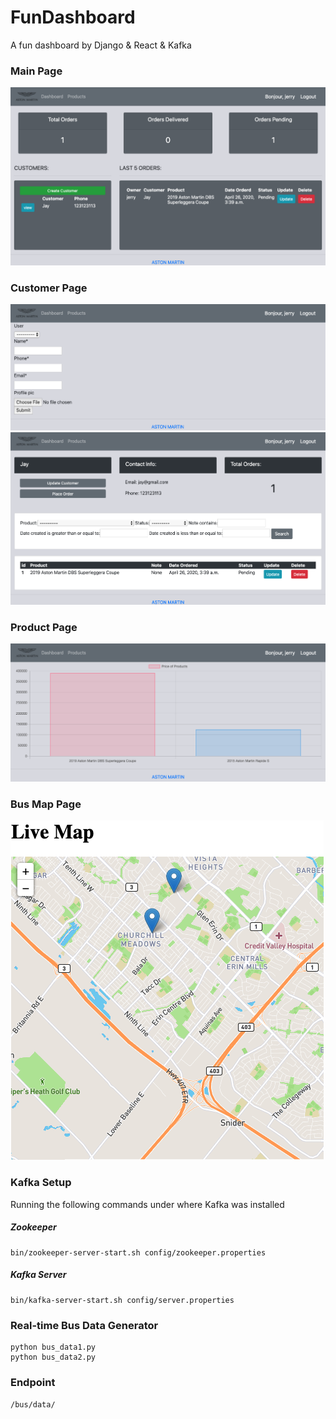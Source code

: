 # FunDashboard
A fun dashboard by Django &amp; React &amp; Kafka
### Main Page
![Image description](./main.png)
### Customer Page
![Image description](./create_customer.png)
![Image description](./check_customer.png)
### Product Page
![Image description](./products.png)
### Bus Map Page
![Image description](./bus_map.png)

### Kafka Setup
Running the following commands under where Kafka was installed
##### Zookeeper
```
bin/zookeeper-server-start.sh config/zookeeper.properties
```
##### Kafka Server
```
bin/kafka-server-start.sh config/server.properties
```
### Real-time Bus Data Generator
```
python bus_data1.py
python bus_data2.py
```
### Endpoint
`/bus/data/`
